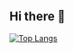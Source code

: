 ## Hi there 👋
[![Top Langs](https://github-readme-stats.vercel.app/api/top-langs/?username=tatsuya-16)](https://github.com/anuraghazra/github-readme-stats)


<!--
**tatsuya-16/tatsuya-16** is a ✨ _special_ ✨ repository because its `README.md` (this file) appears on your GitHub profile.

Here are some ideas to get you started:

- 🔭 I’m currently working on ...
- 🌱 I’m currently learning ...
- 👯 I’m looking to collaborate on ...
- 🤔 I’m looking for help with ...
- 💬 Ask me about ...
- 📫 How to reach me: ...
- 😄 Pronouns: ...
- ⚡ Fun fact: ...
-->

